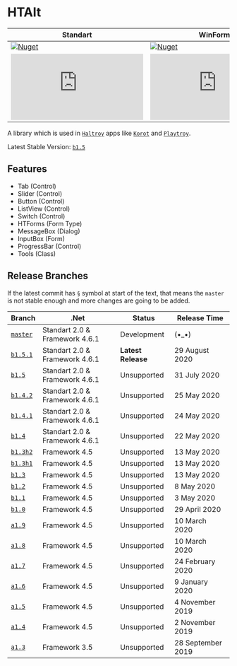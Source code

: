 # HTAlt
|Standart|WinForms|
|--|--|
|[![Nuget](https://img.shields.io/nuget/dt/HTAlt.Standart?label=Nuget&style=for-the-badge)](https://www.nuget.org/packages/HTAlt.Standart)|[![Nuget](https://img.shields.io/nuget/dt/HTAlt.WinForms?label=Nuget&style=for-the-badge)](https://www.nuget.org/packages/HTAlt.WinForms)|
|[![GitHub](https://img.shields.io/github/downloads/haltroy/htalt/b1.5.1/HTAlt.Standart.dll?label=GitHub&style=for-the-badge)](https://github.com/Haltroy/HTAlt/releases/download/b1.5.1/HTAlt.Standart.dll)|[![GitHub)](https://img.shields.io/github/downloads/haltroy/htalt/b1.5.1/HTAlt.WinForms.dll?label=GitHub&style=for-the-badge)](https://github.com/Haltroy/HTAlt/releases/download/b1.5.1/HTAlt.WinForms.dll)|

A library which is used in [`Haltroy`](http://haltroy.com) apps like [`Korot`](https://github.com/haltroy/korot) and [`Playtroy`](https://github.com/haltroy/Playtroy).

Latest Stable Version: [`b1.5`](https://github.com/Haltroy/HTAlt/releases/tag/b1.5)

## Features
 - Tab (Control)
 - Slider (Control)
 - Button (Control)
 - ListView (Control)
 - Switch (Control)
 - HTForms (Form Type)
 - MessageBox (Dialog)
 - InputBox (Form)
 - ProgressBar (Control)
 - Tools (Class)

 ## Release Branches

 If the latest commit has `§` symbol at start of the text, that means the `master` is not stable enough and more changes are going to be added.

| Branch                                                               | .Net | Status | Release Time |
|----------------------------------------------------------------------|------|----------|-------------------|
| [`master`](https://github.com/haltroy/htalt)              | Standart 2.0 & Framework 4.6.1 | Development | (•_•) |
| [`b1.5.1`](https://github.com/haltroy/htalt/tree/b1.5.1) | Standart 2.0 & Framework 4.6.1 | **Latest Release** | 29 August 2020 |
| [`b1.5`](https://github.com/haltroy/htalt/tree/b1.5) | Standart 2.0 & Framework 4.6.1 | Unsupported | 31 July 2020 |
| [`b1.4.2`](https://github.com/haltroy/htalt/tree/b1.4.2) | Standart 2.0 & Framework 4.6.1 | Unsupported | 25 May 2020 |
| [`b1.4.1`](https://github.com/haltroy/htalt/tree/b1.4.1) | Standart 2.0 & Framework 4.6.1 | Unsupported | 24 May 2020 |
| [`b1.4`](https://github.com/haltroy/htalt/tree/b1.4) | Standart 2.0 & Framework 4.6.1 | Unsupported | 22 May 2020 |
| [`b1.3h2`](https://github.com/haltroy/htalt/tree/b1.3h2) | Framework 4.5 | Unsupported | 13 May 2020 |
| [`b1.3h1`](https://github.com/haltroy/htalt/tree/b1.3h1) | Framework 4.5 | Unsupported | 13 May 2020 |
| [`b1.3`](https://github.com/haltroy/htalt/tree/b1.3) | Framework 4.5 | Unsupported | 13 May 2020 |
| [`b1.2`](https://github.com/haltroy/htalt/tree/b1.2) | Framework 4.5 | Unsupported | 8 May 2020 |
| [`b1.1`](https://github.com/haltroy/htalt/tree/b1.1) | Framework 4.5 | Unsupported | 3 May 2020 |
| [`b1.0`](https://github.com/haltroy/htalt/tree/b1.0) | Framework 4.5 | Unsupported | 29 April 2020 |
| [`a1.9`](https://github.com/haltroy/htalt/tree/a1.9) | Framework 4.5 | Unsupported | 10 March 2020 |
| [`a1.8`](https://github.com/haltroy/htalt/tree/a1.8) | Framework 4.5 | Unsupported | 10 March 2020 |
| [`a1.7`](https://github.com/haltroy/htalt/tree/a1.7) | Framework 4.5 | Unsupported | 24 February 2020 |
| [`a1.6`](https://github.com/haltroy/htalt/tree/a1.6) | Framework 4.5 | Unsupported | 9 January 2020 |
| [`a1.5`](https://github.com/haltroy/htalt/tree/a1.5) | Framework 4.5 | Unsupported | 4 November 2019 |
| [`a1.4`](https://github.com/haltroy/htalt/tree/a1.4) | Framework 4.5 | Unsupported | 2 November 2019 |
| [`a1.3`](https://github.com/haltroy/htalt/tree/a1.4) | Framework 3.5 | Unsupported | 28 September 2019 |
